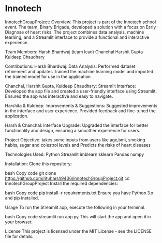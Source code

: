 # Innotech
InnotechGroupProject:
Overview:
This project is part of the Innotech school event. The team, Binary Brigade, developed a solution with a focus on Early Diagnose of heart risks. The project combines data analysis, machine learning, and a Streamlit interface to provide a functional and interactive experience.

Team Members:
Harsh Bhardwaj (team lead)
Chanchal
Harshit Gupta
Kuldeep Chaudhary

Contributions:
Harsh Bhardwaj:
Data Analysis:
Performed dataset refinement and updates
Trained the machine learning model and imported the trained model for use in the application

Chanchal, Harshit Gupta, Kuldeep Chaudhary:
Streamlit Interface:
Developed the app file and created a user-friendly interface using Streamlit.
Ensured the app was interactive and easy to navigate.

Harshita & Kuldeep:
Improvements & Suggestions:
Suggested improvements in the interface and user experience.
Provided feedback and fine-tuned the application.

Harsh & Chanchal:
Interface Upgrade:
Upgraded the interface for better functionality and design, ensuring a smoother experience for users.

Project Objective:
takes some inputs from users like age,bmi, smoking habits, sugar and colestrol levels and Predicts the risks of heart diseases

Technologies Used:
Python
Streamlit
imblearn
sklearn
Pandas
numpy

Installation:
Clone this repository:

bash
Copy code
git clone https://github.com/rituharsh9436/InnotechGroupProject.git
cd InnotechGroupProject
Install the required dependencies:

bash
Copy code
pip install -r requirements.txt
Ensure you have Python 3.x and pip installed.

Usage
To run the Streamlit app, execute the following in your terminal:

bash
Copy code
streamlit run app.py
This will start the app and open it in your browser.

License
This project is licensed under the MIT License - see the LICENSE file for details.
